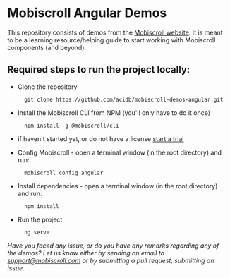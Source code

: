 Mobiscroll Angular Demos
========================

This repository consists of demos from the [Mobiscroll website](https://demo.mobiscroll.com/).
It is meant to be a learning resource/helping guide to start working with Mobiscroll components (and beyond).


Required steps to run the project locally:
-----------------------------------------

- Clone the repository

        git clone https://github.com/acidb/mobiscroll-demos-angular.git

- Install the Mobiscroll CLI from NPM (you'll only have to do it once)

        npm install -g @mobiscroll/cli

- if haven't started yet, or do not have a license [start a trial](https://mobiscroll.com/starttrial)

- Config Mobiscroll - open a terminal window (in the root directory) and run:

        mobiscroll config angular

- Install dependencies - open a terminal window (in the root directory) and run:

        npm install

- Run the project

        ng serve


*Have you faced any issue, or do you have any remarks regarding any of the demos? Let us know either by sending an email to support@mobiscroll.com or by submitting a pull request, submitting an issue.*
